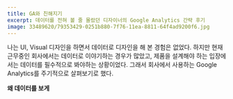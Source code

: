 ```yaml
---
title: GA와 친해지기
excerpt: 데이터를 전혀 볼 줄 몰랐던 디자이너의 Google Analytics 간략 후기
image: 33489620/79353429-0251b880-7f76-11ea-8811-64f4ad9200f6.jpg
---
```


나는 UI, Visual 디자인을 하면서 데이터로 디자인을 해 본 경험은 없었다.
하지만 현재 근무중인 회사에서는 데이터로 이야기하는 경우가 많았고, 제품을 설계해야 하는 입장에서는 데이터를 필수적으로 봐야하는 상황이었다.
그래서 회사에서 사용하는 Google Analytics를 주기적으로 살펴보기로 했다.

<b>왜 데이터를 보게 
